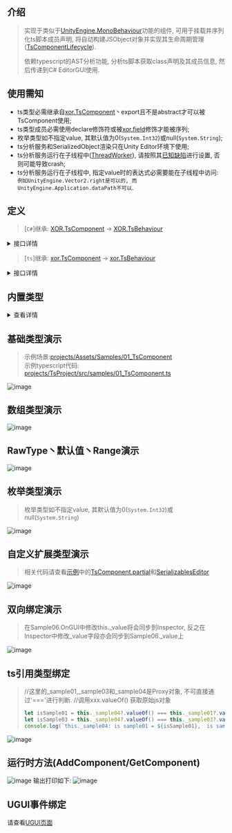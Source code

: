 ## 介绍
> 实现于类似于[UnityEngine.MonoBehaviour](https://docs.unity3d.com/ScriptReference/MonoBehaviour.html)功能的组件, 可用于挂载并序列化ts脚本成员声明, 将自动构建JSObject对象并实现其生命周期管理([TsComponentLifecycle](../../projects/Assets/XOR/Runtime/Src/Components/Lifecycle/TsComponentLifecycle.cs)).
>
> 依赖typescript的AST分析功能, 分析ts脚本获取class声明及其成员信息, 然后传递到C# EditorGUI使用.

## 使用需知
- ts类型必需继承自[xor.TsComponent](../../projects/TsEditorProject/src/xor/components/component.ts)丶export且不是abstract才可以被TsComponent使用;
- ts类型成员必需使用declare修饰符或被[xor.field](../../projects/TsEditorProject/src/xor/components/component.ts#115)修饰才能被序列;
- 枚举类型如不指定value, 其默认值为0(`System.Int32`)或null(`System.String`);
- ts分析服务和SerializedObject渲染只在Unity Editor环境下使用;
- ts分析服务运行在子线程中([ThreadWorker](./ThreadWorker.md)), 请按照其[已知缺陷](./ThreadWorker.md#已知缺陷)进行设置, 否则可能导致crash;
- ts分析服务运行在子线程中, 指定value时的表达式必需要能在子线程中访问: `例如UnityEngine.Vector2.right是可以的, 而UnityEngine.Application.dataPath不可以`.

## 定义
> [`C#`]继承: [XOR.TsComponent](../../projects/Assets/XOR/Runtime/Src/Components/TsComponent.cs) →  [XOR.TsBehaviour](./TsBehaviour.md)  

<details>
<summary>接口详情</summary>

| 成员  | 描述  |
| ------------ | ------------ |
| `Puerts.JSObject JSObject{ get; }`   |  其创建的[Puerts.JSObject](./???)对象 |

| 方法  | 描述  |
| ------------ | ------------ |
| `static void Register(Puerts.JsEnv)`   |  注册TsCompoent使用的Puerts.JsEnv实例 |
| `static void Unregister()`   |  移除已注册的Puerts.JsEnv实例 |
| `static void GC()`   |  回收未正常释放的XOR.TsComponent对象(`例如使用Object.DestroyImmediate时, OnDestroy不会被正常调用`) |
| `static void PrintStatus()`   |  打印所有实例状态(先执行一次GC) |
| `XOR.Serializables.ResultPair[] GetProperties()`   |  获取所有序列化成员 |
| `void SetProperty(string, object)`  | (EditorOnly)设置键值  |
| `void SetPropertyListener(Action<string, object>)` | (EditorOnly)设置键值更新回调 |
</details>

> [`ts`]继承: [xor.TsComponent](../../projects/TsEditorProject/src/xor/components/component.ts) →  [xor.TsBehaviour](./TsBehaviour.md)  

<details>
<summary>接口详情</summary>

| 装饰器  | 描述  |
| ------------ | ------------ |
| `@xor.guid(string): ClassDecorator`   |  定义组件guid(⚠⚠⚠此语句应由xor生成和管理, 与class声明绑定, 用户不应该手动创建丶修改) |
| `@xor.route(string): ClassDecorator`   |  定义组件路由(唯一值), 后续可使用此值获取j组件实例(相比较guid更符合人类阅读和记忆的习惯) |
| `@xor.field({...}): PropertyDecorator`   |  定义序列化字段详情, 可设置RawType丶默认值丶Range(仅限number) |

</details>


## 内置类型
<details>
<summary>查看详情</summary>

|  类型   | 基础 | 数组|
| ------- | --- | --- |
| string  | √   | √   |
| number  | √   | √   |
| boolean | √   | √   |
| bigint  | √   | √   |
| UnityEngine.Vector2  | √   | √   |
| UnityEngine.Vector3  | √   | √   |
| UnityEngine.Object及其子类型  | √   | √   |

> 其他类型请参照[自定义类型](./TsComponent.md#自定义扩展类型演示)
</details>

## 基础类型演示
> 示例场景:[projects/Assets/Samples/01_TsComponent](../../projects/Assets/Samples/01_TsComponent)  
> 示例typescript代码: [projects/TsProject/src/samples/01_TsComponent.ts](../../projects/TsProject/src/samples/01_TsComponent.ts)  

![image](https://user-images.githubusercontent.com/45587825/216535611-dddbc03e-d9d8-4f92-9b75-edb6a435b9f6.png)

## 数组类型演示
![image](https://user-images.githubusercontent.com/45587825/216535825-af29587e-ded5-43ba-bfdb-08d8f7ce67da.png)

## RawType丶默认值丶Range演示
![image](https://user-images.githubusercontent.com/45587825/216536133-24f36803-9318-4786-8ad9-7ec63280a2b4.png)

## 枚举类型演示
 > 枚举类型如不指定value, 其默认值为0(`System.Int32`)或null(`System.String`)

![image](https://user-images.githubusercontent.com/45587825/216808157-d8eaeee8-bcf9-410f-895f-c20ecf04901d.png)

## 自定义扩展类型演示
> 相关代码请查看[示例](../../projects/Assets/Samples/01_TsComponent/CustomTypes)中的[TsComponent.partial](../../projects/Assets/Samples/01_TsComponent/CustomTypes/Runtime/TsComponent.partial.cs)和[SerializablesEditor](../../projects/Assets/Samples/01_TsComponent/CustomTypes/Editor/SerializablesEditor.cs)

![image](https://user-images.githubusercontent.com/45587825/216751394-12e34267-cee4-40ed-9269-8efa5e10320a.png)

## 双向绑定演示
> 在Sample06.OnGUI中修改this._value将会同步到Inspector, 反之在Inspector中修改_value字段亦会同步到Sample06._value上

![image](https://user-images.githubusercontent.com/45587825/216810151-6f5d8d6d-c51e-49b3-a976-92d167202d82.png)

## ts引用类型绑定
> //这里的_sample01,_sample03和_sample04是Proxy对象, 不可直接通过'==='进行判断.
> //调用xxx.valueOf() 获取原始js对象
> ```typescript
> let isSample01 = this._sample04?.valueOf() === this._sample01?.valueOf();
> let isSample03 = this._sample04?.valueOf() === this._sample03?.valueOf();
> console.log(`this._sample04: is sample01 = ${isSample01},  is sample03 = ${isSample03}`);
> ```
![image](https://github.com/throw-out/puerts-unity-kit/assets/45587825/2f6366cf-d506-4c4b-a00f-205adbc5690f)

## 运行时方法(AddComponent/GetComponent)
![image](https://github.com/throw-out/puerts-unity-kit/assets/45587825/0fa391aa-642b-4cb0-a8a1-a313a2075ab6)
输出打印如下:
![image](https://github.com/throw-out/puerts-unity-kit/assets/45587825/8dfb795b-1d60-47fe-93c2-773552eecd2c)

## UGUI事件绑定
 请查看[UGUI页面](./TsComponentBindUGUIEvents.md)
